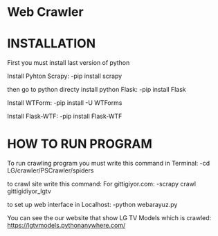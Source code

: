 # Web Crawler
# INSTALLATION

First you must install last version of python

Install Pyhton Scrapy:
-pip install scrapy

then go to python directy install python Flask:
-pip install Flask

Install WTForm:
-pip install -U WTForms

Install Flask-WTF:
-pip install Flask-WTF


# HOW TO RUN PROGRAM

To run crawling program you must write this command in Terminal:
-cd LG/crawler/PSCrawler/spiders

to crawl site write this command:
For gittigiyor.com:
-scrapy crawl gittigidiyor_lgtv

to set up web interface in Localhost:
-python webarayuz.py


You can see the our website that show LG TV Models which is crawled:
https://lgtvmodels.pythonanywhere.com/
